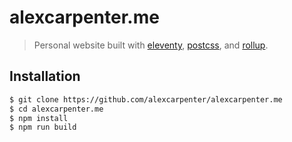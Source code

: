 # alexcarpenter.me

> Personal website built with [eleventy](https://github.com/11ty/eleventy), [postcss](https://github.com/postcss/postcss), and [rollup](https://github.com/rollup/rollup).

## Installation

```bash
$ git clone https://github.com/alexcarpenter/alexcarpenter.me
$ cd alexcarpenter.me
$ npm install
$ npm run build
```
